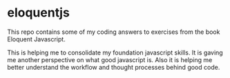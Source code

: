 # eloquentjs
This repo contains some of my coding answers to exercises from the book Eloquent Javascript.

This is helping me to consolidate my foundation javascript skills. It is gaving me another perspective on what good javascript is. Also it is helping me better understand the workflow and thought processes behind good code.
